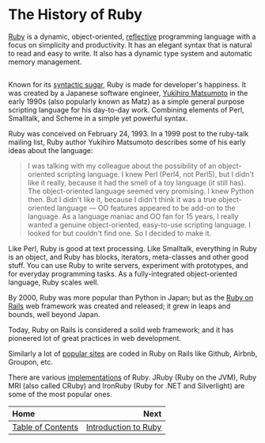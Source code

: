# The History of Ruby

[Ruby](https://www.ruby-lang.org/en/) is a dynamic, object-oriented, [reflective](https://en.wikipedia.org/wiki/Reflection_(computer_programming)) programming language with a focus on simplicity and productivity. It has an elegant syntax that is natural to read and easy to write. It also has a dynamic type system and automatic memory management.

##  

Known for its [syntactic sugar](https://en.wikipedia.org/wiki/Syntactic_sugar), Ruby is made for developer's happiness. It was created by a Japanese software engineer, [Yukihiro Matsumoto](https://en.wikipedia.org/wiki/Yukihiro_Matsumoto) in the early 1990s (also popularly known as Matz) as a simple general purpose scripting language for his day-to-day work. Combining elements of Perl, Smalltalk, and Scheme in a simple yet powerful syntax.

Ruby was conceived on February 24, 1993. In a 1999 post to the ruby-talk mailing list, Ruby author Yukihiro Matsumoto describes some of his early ideas about the language:

> I was talking with my colleague about the possibility of an object-oriented scripting language. I knew Perl (Perl4, not Perl5), but I didn't like it  really, because it had the smell of a toy language (it still has). The object-oriented language seemed very promising. I knew Python then. But I didn't like it, because I didn't think it was a true object-oriented language — OO features appeared to be add-on to the language. As a language maniac and OO fan for 15 years, I really wanted a genuine object-oriented, easy-to-use scripting language. I looked for but couldn't find one. So I decided to make it.

Like Perl, Ruby is good at text processing. Like Smalltalk, everything in Ruby is an object, and Ruby has blocks, iterators, meta-classes and other good stuff. You can use Ruby to write servers, experiment with prototypes, and for everyday programming tasks. As a fully-integrated object-oriented language, Ruby scales well.

By 2000, Ruby was more popular than Python in Japan; but as the [Ruby on Rails](http://rubyonrails.org/) web framework was created and released; it grew in leaps and bounds, well beyond Japan.

Today, Ruby on Rails is considered a solid web framework; and it has pioneered lot of great practices in web development.

Similarly a lot of [popular sites](https://prograils.com/posts/top-10-famous-sites-built-with-ruby-on-rails) are coded in Ruby on Rails like Github, Airbnb, Groupon, etc.

There are various [implementations](https://github.com/cogitator/ruby-implementations/wiki/List-of-Ruby-implementations) of Ruby. JRuby (Ruby  on the JVM), Ruby MRI (also called CRuby) and IronRuby (Ruby for .NET and Silverlight) are some of the most popular ones.

| Home | Next |
| :---          |          ---: |
| [Table of Contents](Ruby) | [Introduction to Ruby](Ruby-Introduction)    |
